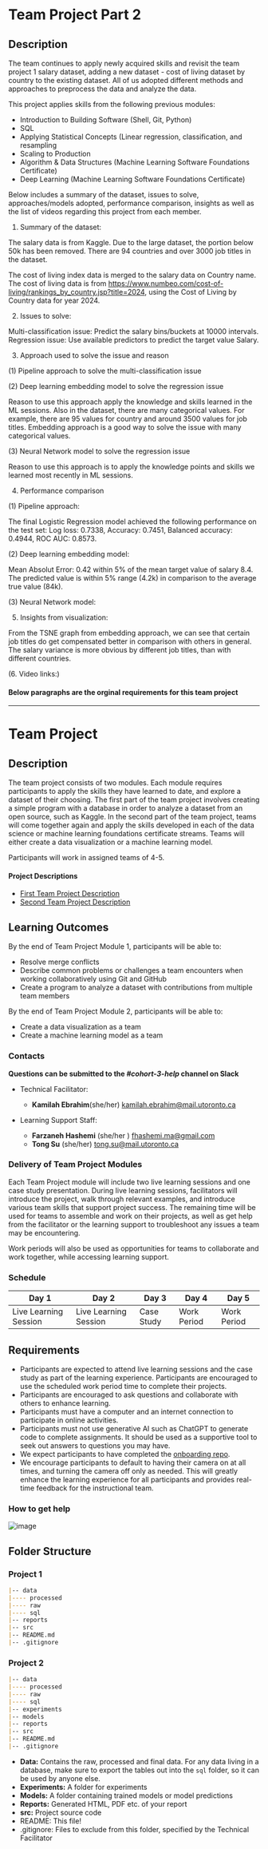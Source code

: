 # Team Project Part 2

## Description

The team continues to apply newly acquired skills and revisit the team project 1 salary dataset, adding a new dataset - cost of living dataset by country to the existing dataset. All of us adopted different methods and approaches to preprocess the data and analyze the data.

This project applies skills from the following previous modules:

* Introduction to Building Software (Shell, Git, Python)
* SQL
* Applying Statistical Concepts (Linear regression, classification, and resampling
* Scaling to Production
* Algorithm & Data Structures (Machine Learning Software Foundations Certificate)
* Deep Learning (Machine Learning Software Foundations Certificate)

Below includes a summary of the dataset, issues to solve, approaches/models adopted, performance comparison, insights as well as the list of videos regarding this project from each member. 

1. Summary of the dataset:

The salary data is from Kaggle. Due to the large dataset, the portion below 50k has been removed. There are 94 countries and over 3000 job titles in the dataset. 

The cost of living index data is merged to the salary data on Country name. The cost of living data is from https://www.numbeo.com/cost-of-living/rankings_by_country.jsp?title=2024, using the Cost of Living by Country data for year 2024.

2. Issues to solve:
   
Multi-classification issue: Predict the salary bins/buckets at 10000 intervals.
Regression issue: Use available predictors to predict the target value Salary.

3. Approach used to solve the issue and reason
   
(1) Pipeline approach to solve the multi-classification issue
   
(2) Deep learning embedding model to solve the regression issue
   
   Reason to use this approach apply the knowledge and skills learned in the ML sessions. Also in the dataset, there are many categorical values. For example, there are 95 values for country and around 3500 values for job titles. Embedding approach is a good way to solve the issue with many categorical values.
   
(3) Neural Network model to solve the regression issue
   
   Reason to use this approach is to apply the knowledge points and skills we learned most recently in ML sessions. 
 
4. Performance comparison
   
(1) Pipeline approach:

The final Logistic Regression model achieved the following performance on the test set:
Log loss: 0.7338,
Accuracy: 0.7451,
Balanced accuracy: 0.4944,
ROC AUC: 0.8573.

(2) Deep learning embedding model:

Mean Absolut Error: 0.42 within 5% of the mean target value of salary 8.4.
The predicted value is within 5% range (4.2k) in comparison to the average true value (84k).

(3) Neural Network model:


5. Insights from visualization:

From the TSNE graph from embedding approach, we can see that certain job titles do get compensated better in comparison with others in general. The salary variance is more obvious by different job titles, than with different countries.


(6. Video links:)


#### Below paragraphs are the orginal requirements for this team project ####
---------------------------------------------------------------------------------------------------------------------


# Team Project

## Description


The team project consists of two modules. Each module requires participants to apply the skills they have learned to date, and explore a dataset of their choosing. The first part of the team project involves creating a simple program with a database in order to analyze a dataset from an open source, such as Kaggle. In the second part of the team project, teams will come together again and apply the skills developed in each of the data science or machine learning foundations certificate streams. Teams will either create a data visualization or a machine learning model.

Participants will work in assigned teams of 4-5. 

#### Project Descriptions

* [First Team Project Description](./team_project_1.md)
* [Second Team Project Description](./team_project_2.md)

## Learning Outcomes
By the end of Team Project Module 1, participants will be able to:
* Resolve merge conflicts
* Describe common problems or challenges a team encounters when working collaboratively using Git and GitHub
* Create a program to analyze a dataset with contributions from multiple team members

By the end of Team Project Module 2, participants will be able to:
* Create a data visualization as a team
* Create a machine learning model as a team

### Contacts
**Questions can be submitted to the _#cohort-3-help_ channel on Slack**

* Technical Facilitator: 
  * **Kamilah Ebrahim**(she/her)
  kamilah.ebrahim@mail.utoronto.ca

* Learning Support Staff:

  * **Farzaneh Hashemi** (she/her )
  fhashemi.ma@gmail.com
  * **Tong Su** (she/her)
  tong.su@mail.utoronto.ca

### Delivery of Team Project Modules

Each Team Project module will include two live learning sessions and one case study presentation. During live learning sessions, facilitators will introduce the project, walk through relevant examples, and introduce various team skills that support project success. The remaining time will be used for teams to assemble and work on their projects, as well as get help from the facilitator or the learning support to troubleshoot any issues a team may be encountering. 

Work periods will also be used as opportunities for teams to collaborate and work together, while accessing learning support. 

### Schedule

|Day 1|Day 2|Day 3|Day 4|Day 5|
|-----|-----|-----|-----|-----|
|Live Learning Session |Live Learning Session|Case Study|Work Period|Work Period|

## Requirements
* Participants are expected to attend live learning sessions and the case study as part of the learning experience. Participants are encouraged to use the scheduled work period time to complete their projects.
* Participants are encouraged to ask questions and collaborate with others to enhance learning.
* Participants must have a computer and an internet connection to participate in online activities.
* Participants must not use generative AI such as ChatGPT to generate code to complete assignments. It should be used as a supportive tool to seek out answers to questions you may have.
* We expect participants to have completed the [onboarding repo](https://github.com/UofT-DSI/onboarding/tree/main/onboarding_documents).
* We encourage participants to default to having their camera on at all times, and turning the camera off only as needed. This will greatly enhance the learning experience for all participants and provides real-time feedback for the instructional team. 

### How to get help
![image](/steps-to-ask-for-help.png)

## Folder Structure

### Project 1
```markdown
|-- data
|---- processed
|---- raw
|---- sql
|-- reports
|-- src
|-- README.md
|-- .gitignore
```

### Project 2
```markdown
|-- data
|---- processed
|---- raw
|---- sql
|-- experiments
|-- models
|-- reports
|-- src
|-- README.md
|-- .gitignore
```

* **Data:** Contains the raw, processed and final data. For any data living in a database, make sure to export the tables out into the `sql` folder, so it can be used by anyone else.
* **Experiments:** A folder for experiments
* **Models:** A folder containing trained models or model predictions
* **Reports:** Generated HTML, PDF etc. of your report
* **src:** Project source code
* README: This file!
* .gitignore: Files to exclude from this folder, specified by the Technical Facilitator

